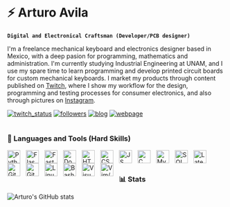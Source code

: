 # ⚡ Arturo Avila

**`Digital and Electronical Craftsman (Developer/PCB designer)`**

I'm a freelance mechanical keyboard and electronics designer based in Mexico, with a deep pasion for programming, mathematics and administration. I'm currently studying Industrial Engineering at UNAM, and I use my spare time to learn programming and develop printed circuit boards for custom mechanical keyboards. I market my products through content published on [Twitch](https://www.twitch.tv/adpenrose), where I show my workflow for the design, programming and testing processes for consumer electronics, and also through pictures on [Instagram](https://www.instagram.com/adepenrose/).

   <p align="left">
      <a href="https://www.twitch.tv/adpenrose">
         <img alt="twitch_status" title="Follow me on Twitch" src="https://custom-icon-badges.demolab.com/twitch/status/adpenrose?color=%23815fc0&label=Twitch Status&logo=twitch&logoColor=white&style=for-the-badge&labelColor=6441A5"/></a> 
      <a href="https://github.com/ADPenrose?tab=followers">
         <img alt="followers" title="Follow me on Github" src="https://custom-icon-badges.demolab.com/github/followers/adpenrose?color=236ad3&labelColor=1155ba&style=for-the-badge&logo=person-add&label=Follow&logoColor=white"/></a>
      <a href="https://medium.com/@adpenrose">
         <img alt="blog" title="Follow my electronics hardware design-focused blog" src="https://img.shields.io/badge/Medium-12100E?style=for-the-badge&logo=medium&logoColor=white&label=My Blog"/></a>
      <a href="https://adph.vercel.app">
         <img alt="webpage" title="Check out my portfolio" src="https://custom-icon-badges.demolab.com/badge/webpage-My_Portfolio-green?color=%23CC9900&style=for-the-badge&logo=globe&logoColor=white&labelColor=B38600"/></a> 
   </p>
   
#

### 🧰 Languages and Tools (Hard Skills)

<img align="left" alt="Python" width="30px" style="padding-right:10px;" src="https://cdn.jsdelivr.net/gh/devicons/devicon/icons/python/python-plain.svg" />
<img align="left" alt="Flask" width="30px" style="padding-right:10px;" src="https://cdn.jsdelivr.net/gh/devicons/devicon/icons/flask/flask-original.svg" />
<img align="left" alt="FastAPI" width="30px" style="padding-right:10px;" src="https://cdn.jsdelivr.net/gh/devicons/devicon/icons/fastapi/fastapi-original.svg" />
<img align="left" alt="Docker" width="30px" style="padding-right:10px;" src="https://cdn.jsdelivr.net/gh/devicons/devicon/icons/docker/docker-original.svg" />
<img align="left" alt="HTML" width="30px" style="padding-right:10px;" src="https://cdn.jsdelivr.net/gh/devicons/devicon/icons/html5/html5-plain.svg" />
<img align="left" alt="CSS" width="30px" style="padding-right:10px;" src="https://cdn.jsdelivr.net/gh/devicons/devicon/icons/css3/css3-plain.svg" />
<img align="left" alt="JS" width="30px" style="padding-right:10px;" src="https://cdn.jsdelivr.net/gh/devicons/devicon/icons/javascript/javascript-original.svg" />
<img align="left" alt="C" width="30px" style="padding-right:10px;" src="https://cdn.jsdelivr.net/gh/devicons/devicon/icons/c/c-plain.svg" />
<img align="left" alt="MySQL" width="30px" style="padding-right:10px;" src="https://cdn.jsdelivr.net/gh/devicons/devicon/icons/mysql/mysql-original-wordmark.svg" />
<img align="left" alt="SQLAlchemy" width="30px" style="padding-right:10px;" src="https://cdn.jsdelivr.net/gh/devicons/devicon/icons/sqlalchemy/sqlalchemy-original.svg" />
<img align="left" alt="Latex" width="30px" style="padding-right:10px;" src="https://cdn.jsdelivr.net/gh/devicons/devicon/icons/latex/latex-original.svg" />
<img align="left" alt="Git" width="30px" style="padding-right:10px;" src="https://cdn.jsdelivr.net/gh/devicons/devicon/icons/git/git-original.svg" />
<img align="left" alt="GitHub" width="30px" style="padding-right:10px;" src="https://cdn.jsdelivr.net/gh/devicons/devicon/icons/github/github-original.svg" />
<img align="left" alt="Linux" width="30px" style="padding-right:10px;" src="https://cdn.jsdelivr.net/gh/devicons/devicon/icons/linux/linux-original.svg" />
<img align="left" alt="Bash" width="30px" style="padding-right:10px;" src="https://cdn.jsdelivr.net/gh/devicons/devicon/icons/bash/bash-original.svg" />
<img align="left" alt="Visual Studio Code" width="30px" style="padding-right:10px;" src="https://cdn.jsdelivr.net/gh/devicons/devicon/icons/visualstudio/visualstudio-plain.svg" />
<img align="left" alt="Vim/NeoVim" width="30px" style="padding-right:10px;" src="https://cdn.jsdelivr.net/gh/devicons/devicon/icons/vim/vim-plain.svg" />

<br />

#

### 📊 Stats

![Arturo's GitHub stats](https://github-readme-stats.vercel.app/api?username=adpenrose&show_icons=true&theme=omni&count_private=true)
